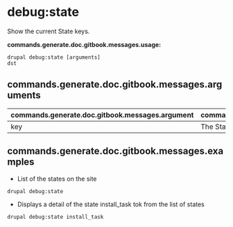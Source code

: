 # debug:state
Show the current State keys.

**commands.generate.doc.gitbook.messages.usage:**
```
drupal debug:state [arguments]
dst
```

## commands.generate.doc.gitbook.messages.arguments
commands.generate.doc.gitbook.messages.argument | commands.generate.doc.gitbook.messages.details
---------|-------------
key | The State key to debug.

## commands.generate.doc.gitbook.messages.examples
* List of the states on the site
```
drupal debug:state
```
* Displays a detail of the state install_task tok from the list of states
```
drupal debug:state install_task
```
